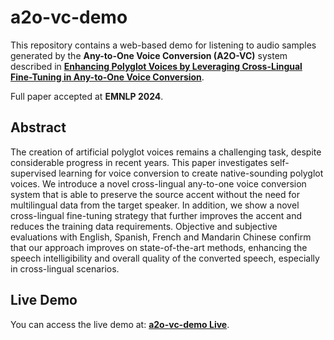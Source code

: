 # a2o-vc-demo
This repository contains a web-based demo for listening to audio samples generated by the **Any-to-One Voice Conversion (A2O-VC)** system described in [**Enhancing Polyglot Voices by Leveraging Cross-Lingual Fine-Tuning in Any-to-One Voice Conversion**](https://aclanthology.org/2024.findings-emnlp.122/).

Full paper accepted at **EMNLP 2024**.
  
## Abstract
The creation of artificial polyglot voices remains a challenging task, despite considerable progress in recent years. This paper investigates self-supervised learning for voice conversion to create native-sounding polyglot voices. We introduce a novel cross-lingual 
any-to-one voice conversion system that is able to preserve the source accent without the need for multilingual data from the target speaker. In addition, we show a novel cross-lingual fine-tuning strategy that further improves the accent and reduces the training data 
requirements. Objective and subjective evaluations with English, Spanish, French and Mandarin Chinese confirm that our approach improves on state-of-the-art methods, enhancing the speech intelligibility and overall quality of the converted speech, especially in 
cross-lingual scenarios.

## Live Demo
You can access the live demo at: [**a2o-vc-demo Live**](https://giuseppe-ruggiero.github.io/a2o-vc-demo/).
